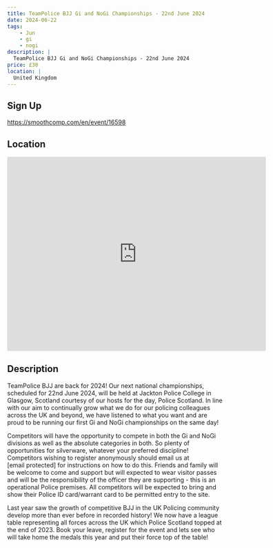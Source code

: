 ```yaml
---
title: TeamPolice BJJ Gi and NoGi Championships - 22nd June 2024
date: 2024-06-22
tags:
    - Jun
    - gi 
    - nogi 
description: |
  TeamPolice BJJ Gi and NoGi Championships - 22nd June 2024
price: £30
location: |
  United Kingdom
---
```

## Sign Up
https://smoothcomp.com/en/event/16598

## Location
<iframe src="https://www.google.com/maps/embed?pb=!1m18!1m12!1m3!1d12345.6789!2d-4.2364053!3d55.7539587!2m3!1f0!2f0!3f0!3m2!1i1024!2i768!4f13.1!3m3!1m2!1s0x0%3A0x0!2z55.7539587!5e0!3m2!1sen!2sus!4v1234567890" width="600" height="450" style="border:0;" allowfullscreen="" loading="lazy"></iframe>

## Description
TeamPolice BJJ are back for 2024! Our next national championships, scheduled for 22nd June 2024, will be held at Jackton Police College in Glasgow, Scotland courtesy of our hosts for the day, Police Scotland. In line with our aim to continually grow what we do for our policing colleagues across the UK and beyond, we have listened to what you want and are proud to be running our first Gi and NoGi championships on the same day! 


Competitors will have the opportunity to compete in both the Gi and NoGi divisions as well as the absolute categories in both. So plenty of opportunities for silverware, whatever your preferred discipline! Competitors wishing to register anonymously should email us at [email protected] for instructions on how to do this. Friends and family will be welcome to come and support but will expected to wear visitor passes and will be the responsibility of the officer they are supporting - this is an operational Police premises. All competitors will be expected to bring and show their Police ID card/warrant card to be permitted entry to the site.


Last year saw the growth of competitive BJJ in the UK Policing community develop more than ever before in recorded history! We now have a league table representing all forces across the UK which Police Scotland topped at the end of 2023. Book your leave, register for the event and lets see who will take home the medals this year and put their force top of the table!